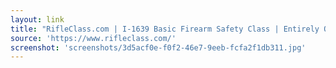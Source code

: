 ```yaml
---
layout: link
title: "RifleClass.com | I-1639 Basic Firearm Safety Class | Entirely Online, 1-Hour, $20"
source: 'https://www.rifleclass.com/'
screenshot: 'screenshots/3d5acf0e-f0f2-46e7-9eeb-fcfa2f1db311.jpg'
---
```


